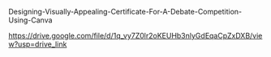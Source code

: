  Designing-Visually-Appealing-Certificate-For-A-Debate-Competition-Using-Canva

 https://drive.google.com/file/d/1q_vy7Z0lr2oKEUHb3nlyGdEqaCpZxDXB/view?usp=drive_link
